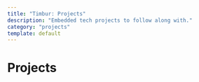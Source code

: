 ```yaml
---
title: "Timbur: Projects"
description: "Embedded tech projects to follow along with."
category: "projects"
template: default
---
```


# Projects